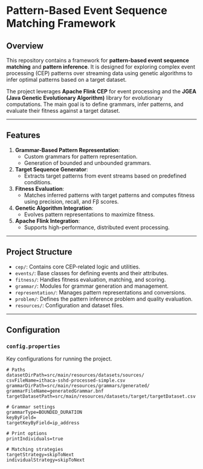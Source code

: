 # Pattern-Based Event Sequence Matching Framework

## Overview

This repository contains a framework for **pattern-based event sequence matching** and **pattern inference**. It is designed for exploring complex event processing (CEP) patterns over streaming data using genetic algorithms to infer optimal patterns based on a target dataset.

The project leverages **Apache Flink CEP** for event processing and the **JGEA (Java Genetic Evolutionary Algorithm)** library for evolutionary computations. The main goal is to define grammars, infer patterns, and evaluate their fitness against a target dataset.

---

## Features

1. **Grammar-Based Pattern Representation**:
   - Custom grammars for pattern representation.
   - Generation of bounded and unbounded grammars.
2. **Target Sequence Generator**:
   - Extracts target patterns from event streams based on predefined conditions.
3. **Fitness Evaluation**:
   - Matches inferred patterns with target patterns and computes fitness using precision, recall, and Fβ scores.
4. **Genetic Algorithm Integration**:
   - Evolves pattern representations to maximize fitness.
5. **Apache Flink Integration**:
   - Supports high-performance, distributed event processing.

---

## Project Structure

- `cep/`: Contains core CEP-related logic and utilities.
- `events/`: Base classes for defining events and their attributes.
- `fitness/`: Handles fitness evaluation, matching, and scoring.
- `grammar/`: Modules for grammar generation and management.
- `representation/`: Manages pattern representations and conversions.
- `problem/`: Defines the pattern inference problem and quality evaluation.
- `resources/`: Configuration and dataset files.

---

## Configuration

### `config.properties`

Key configurations for running the project.

```properties
# Paths
datasetDirPath=src/main/resources/datasets/sources/
csvFileName=ithaca-sshd-processed-simple.csv
grammarDirPath=src/main/resources/grammars/generated/
grammarFileName=generatedGrammar.bnf
targetDatasetPath=src/main/resources/datasets/target/targetDataset.csv

# Grammar settings
grammarType=BOUNDED_DURATION
keyByField=
targetKeyByField=ip_address

# Print options
printIndividuals=true

# Matching strategies
targetStrategy=skipToNext
individualStrategy=skipToNext
